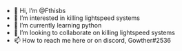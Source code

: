 - 👋 Hi, I’m @Fthisbs
- 👀 I’m interested in killing lightspeed systems
- 🌱 I’m currently learning python
- 💞️ I’m looking to collaborate on killing lightspeed systems
- 📫 How to reach me here or on discord, Gowther#2536

<!---
Fthisbs/Fthisbs is a ✨ special ✨ repository because its `README.md` (this file) appears on your GitHub profile.
You can click the Preview link to take a look at your changes.
--->
